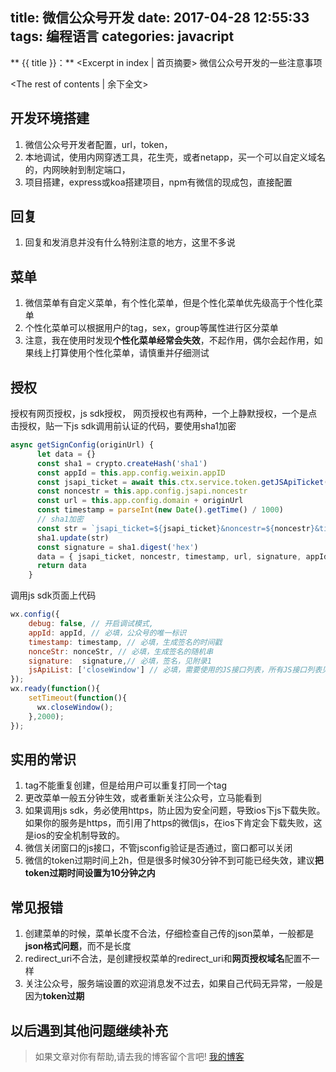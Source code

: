 title: 微信公众号开发
date: 2017-04-28 12:55:33
tags: 编程语言
categories: javacript
---
** {{ title }}：** <Excerpt in index | 首页摘要>
微信公众号开发的一些注意事项
<!-- more -->
<The rest of contents | 余下全文>

## 开发环境搭建
1. 微信公众号开发者配置，url，token，
2. 本地调试，使用内网穿透工具，花生壳，或者netapp，买一个可以自定义域名的，内网映射到制定端口，
3. 项目搭建，express或koa搭建项目，npm有微信的现成包，直接配置

## 回复
1. 回复和发消息并没有什么特别注意的地方，这里不多说

## 菜单
1. 微信菜单有自定义菜单，有个性化菜单，但是个性化菜单优先级高于个性化菜单
2. 个性化菜单可以根据用户的tag，sex，group等属性进行区分菜单
3. 注意，我在使用时发现**个性化菜单经常会失效**，不起作用，偶尔会起作用，如果线上打算使用个性化菜单，请慎重并仔细测试

## 授权
授权有网页授权，js sdk授权，
网页授权也有两种，一个上静默授权，一个是点击授权，贴一下js sdk调用前认证的代码，要使用sha1加密
```js
async getSignConfig(originUrl) {
      let data = {}
      const sha1 = crypto.createHash('sha1')
      const appId = this.app.config.weixin.appID
      const jsapi_ticket = await this.ctx.service.token.getJSApiTicket()
      const noncestr = this.app.config.jsapi.noncestr
      const url = this.app.config.domain + originUrl
      const timestamp = parseInt(new Date().getTime() / 1000)
      // sha1加密
      const str = `jsapi_ticket=${jsapi_ticket}&noncestr=${noncestr}&timestamp=${timestamp}&url=${url}`
      sha1.update(str)
      const signature = sha1.digest('hex')
      data = { jsapi_ticket, noncestr, timestamp, url, signature, appId }
      return data
    }
```
调用js sdk页面上代码
```js
wx.config({
    debug: false, // 开启调试模式,
    appId: appId, // 必填，公众号的唯一标识
    timestamp: timestamp, // 必填，生成签名的时间戳
    nonceStr: nonceStr, // 必填，生成签名的随机串
    signature:  signature,// 必填，签名，见附录1
    jsApiList: ['closeWindow'] // 必填，需要使用的JS接口列表，所有JS接口列表见附录2
});
wx.ready(function(){
    setTimeout(function(){
      wx.closeWindow();
    },2000);
});
```


## 实用的常识
1. tag不能重复创建，但是给用户可以重复打同一个tag
2. 更改菜单一般五分钟生效，或者重新关注公众号，立马能看到
3. 如果调用js sdk，务必使用https，防止因为安全问题，导致ios下js下载失败。如果你的服务是https，而引用了https的微信js，在ios下肯定会下载失败，这是ios的安全机制导致的。
4. 微信关闭窗口的js接口，不管jsconfig验证是否通过，窗口都可以关闭
5. 微信的token过期时间上2h，但是很多时候30分钟不到可能已经失效，建议**把token过期时间设置为10分钟之内**

## 常见报错
1. 创建菜单的时候，菜单长度不合法，仔细检查自己传的json菜单，一般都是**json格式问题**，而不是长度
2. redirect_uri不合法，是创建授权菜单的redirect_uri和**网页授权域名**配置不一样
3. 关注公众号，服务端设置的欢迎消息发不过去，如果自己代码无异常，一般是因为**token过期**

## 以后遇到其他问题继续补充


> 如果文章对你有帮助,请去我的博客留个言吧! [我的博客][1]

[1]: http://geeksblog.cc
